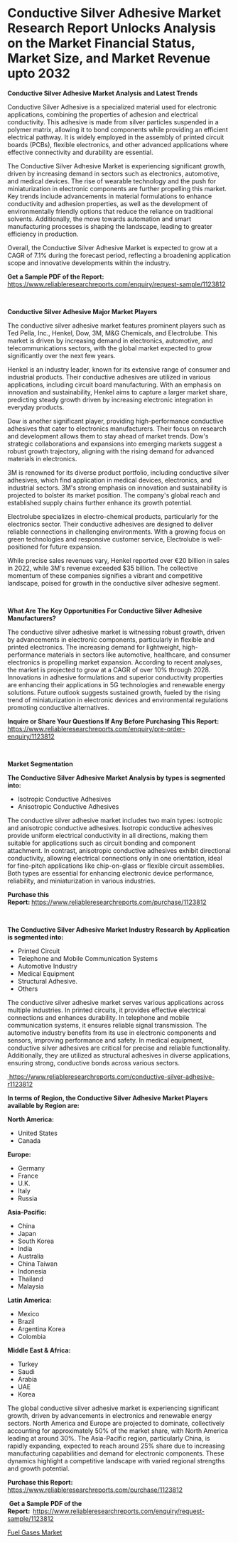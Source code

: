 <p><h1>Conductive Silver Adhesive Market Research Report Unlocks Analysis on the Market Financial Status, Market Size, and Market Revenue upto 2032</h1></p><p><strong>Conductive Silver Adhesive Market Analysis and Latest Trends</strong></p>
<p><p>Conductive Silver Adhesive is a specialized material used for electronic applications, combining the properties of adhesion and electrical conductivity. This adhesive is made from silver particles suspended in a polymer matrix, allowing it to bond components while providing an efficient electrical pathway. It is widely employed in the assembly of printed circuit boards (PCBs), flexible electronics, and other advanced applications where effective connectivity and durability are essential.</p><p>The Conductive Silver Adhesive Market is experiencing significant growth, driven by increasing demand in sectors such as electronics, automotive, and medical devices. The rise of wearable technology and the push for miniaturization in electronic components are further propelling this market. Key trends include advancements in material formulations to enhance conductivity and adhesion properties, as well as the development of environmentally friendly options that reduce the reliance on traditional solvents. Additionally, the move towards automation and smart manufacturing processes is shaping the landscape, leading to greater efficiency in production.</p><p>Overall, the Conductive Silver Adhesive Market is expected to grow at a CAGR of 7.1% during the forecast period, reflecting a broadening application scope and innovative developments within the industry.</p></p>
<p><strong>Get a Sample PDF of the Report:&nbsp;</strong> <a href="https://www.reliableresearchreports.com/enquiry/request-sample/1123812?utm_campaign=3386&utm_medium=2&utm_source=Github&utm_content=ia&utm_term=01042025&utm_id=conductive-silver-adhesive">https://www.reliableresearchreports.com/enquiry/request-sample/1123812</a></p>
<p>&nbsp;</p>
<p><strong>Conductive Silver Adhesive Major Market Players</strong></p>
<p><p>The conductive silver adhesive market features prominent players such as Ted Pella, Inc., Henkel, Dow, 3M, M&G Chemicals, and Electrolube. This market is driven by increasing demand in electronics, automotive, and telecommunications sectors, with the global market expected to grow significantly over the next few years.</p><p>Henkel is an industry leader, known for its extensive range of consumer and industrial products. Their conductive adhesives are utilized in various applications, including circuit board manufacturing. With an emphasis on innovation and sustainability, Henkel aims to capture a larger market share, predicting steady growth driven by increasing electronic integration in everyday products.</p><p>Dow is another significant player, providing high-performance conductive adhesives that cater to electronics manufacturers. Their focus on research and development allows them to stay ahead of market trends. Dow's strategic collaborations and expansions into emerging markets suggest a robust growth trajectory, aligning with the rising demand for advanced materials in electronics.</p><p>3M is renowned for its diverse product portfolio, including conductive silver adhesives, which find application in medical devices, electronics, and industrial sectors. 3M's strong emphasis on innovation and sustainability is projected to bolster its market position. The company's global reach and established supply chains further enhance its growth potential.</p><p>Electrolube specializes in electro-chemical products, particularly for the electronics sector. Their conductive adhesives are designed to deliver reliable connections in challenging environments. With a growing focus on green technologies and responsive customer service, Electrolube is well-positioned for future expansion.</p><p>While precise sales revenues vary, Henkel reported over €20 billion in sales in 2022, while 3M's revenue exceeded $35 billion. The collective momentum of these companies signifies a vibrant and competitive landscape, poised for growth in the conductive silver adhesive segment.</p></p>
<p>&nbsp;</p>
<p><strong>What Are The Key Opportunities For Conductive Silver Adhesive Manufacturers?</strong></p>
<p><p>The conductive silver adhesive market is witnessing robust growth, driven by advancements in electronic components, particularly in flexible and printed electronics. The increasing demand for lightweight, high-performance materials in sectors like automotive, healthcare, and consumer electronics is propelling market expansion. According to recent analyses, the market is projected to grow at a CAGR of over 10% through 2028. Innovations in adhesive formulations and superior conductivity properties are enhancing their applications in 5G technologies and renewable energy solutions. Future outlook suggests sustained growth, fueled by the rising trend of miniaturization in electronic devices and environmental regulations promoting conductive alternatives.</p></p>
<p><strong>Inquire or Share Your Questions If Any Before Purchasing This Report:</strong> <a href="https://www.reliableresearchreports.com/enquiry/pre-order-enquiry/1123812?utm_campaign=3386&utm_medium=2&utm_source=Github&utm_content=ia&utm_term=01042025&utm_id=conductive-silver-adhesive">https://www.reliableresearchreports.com/enquiry/pre-order-enquiry/1123812</a></p>
<p>&nbsp;</p>
<p><strong>Market Segmentation</strong></p>
<p><strong>The Conductive Silver Adhesive Market Analysis by types is segmented into:</strong></p>
<p><ul><li>Isotropic Conductive Adhesives</li><li>Anisotropic Conductive Adhesives</li></ul></p>
<p><p>The conductive silver adhesive market includes two main types: isotropic and anisotropic conductive adhesives. Isotropic conductive adhesives provide uniform electrical conductivity in all directions, making them suitable for applications such as circuit bonding and component attachment. In contrast, anisotropic conductive adhesives exhibit directional conductivity, allowing electrical connections only in one orientation, ideal for fine-pitch applications like chip-on-glass or flexible circuit assemblies. Both types are essential for enhancing electronic device performance, reliability, and miniaturization in various industries.</p></p>
<p><strong>Purchase this Report:&nbsp;</strong><a href="https://www.reliableresearchreports.com/purchase/1123812?utm_campaign=3386&utm_medium=2&utm_source=Github&utm_content=ia&utm_term=01042025&utm_id=conductive-silver-adhesive">https://www.reliableresearchreports.com/purchase/1123812</a></p>
<p>&nbsp;</p>
<p><strong>The Conductive Silver Adhesive Market Industry Research by Application is segmented into:</strong></p>
<p><ul><li>Printed Circuit</li><li>Telephone and Mobile Communication Systems</li><li>Automotive Industry</li><li>Medical Equipment</li><li>Structural Adhesive.</li><li>Others</li></ul></p>
<p><p>The conductive silver adhesive market serves various applications across multiple industries. In printed circuits, it provides effective electrical connections and enhances durability. In telephone and mobile communication systems, it ensures reliable signal transmission. The automotive industry benefits from its use in electronic components and sensors, improving performance and safety. In medical equipment, conductive silver adhesives are critical for precise and reliable functionality. Additionally, they are utilized as structural adhesives in diverse applications, ensuring strong, conductive bonds across various sectors.</p></p>
<p><a href="https://www.reliableresearchreports.com/conductive-silver-adhesive-r1123812?utm_campaign=3386&utm_medium=2&utm_source=Github&utm_content=ia&utm_term=01042025&utm_id=conductive-silver-adhesive">&nbsp;https://www.reliableresearchreports.com/conductive-silver-adhesive-r1123812</a></p>
<p><strong>In terms of Region, the Conductive Silver Adhesive Market Players available by Region are:</strong></p>
<p>
    <p> <strong> North America: </strong>
        <ul>
            <li>United States</li>
            <li>Canada</li>
        </ul>
        </p> 
    <p> <strong> Europe: </strong>
        <ul>
            <li>Germany</li>
            <li>France</li>
            <li>U.K.</li>
            <li>Italy</li>
            <li>Russia</li>
        </ul>
        </p> 
    <p> <strong> Asia-Pacific: </strong>
        <ul>
            <li>China</li>
            <li>Japan</li>
            <li>South Korea</li>
            <li>India</li>
            <li>Australia</li>
            <li>China Taiwan</li>
            <li>Indonesia</li>
            <li>Thailand</li>
            <li>Malaysia</li>
        </ul>
        </p> 
    <p> <strong> Latin America: </strong>
        <ul>
            <li>Mexico</li>
            <li>Brazil</li>
            <li>Argentina Korea</li>
            <li>Colombia</li>
        </ul>
        </p> 
    <p> <strong> Middle East & Africa: </strong>
        <ul>
            <li>Turkey</li>
            <li>Saudi</li>
            <li>Arabia</li>
            <li>UAE</li>
            <li>Korea</li>
        </ul>
    </p>
    </p>
<p><p>The global conductive silver adhesive market is experiencing significant growth, driven by advancements in electronics and renewable energy sectors. North America and Europe are projected to dominate, collectively accounting for approximately 50% of the market share, with North America leading at around 30%. The Asia-Pacific region, particularly China, is rapidly expanding, expected to reach around 25% share due to increasing manufacturing capabilities and demand for electronic components. These dynamics highlight a competitive landscape with varied regional strengths and growth potential.</p></p>
<p><strong>Purchase this Report: </strong><a href="https://www.reliableresearchreports.com/purchase/1123812?utm_campaign=3386&utm_medium=2&utm_source=Github&utm_content=ia&utm_term=01042025&utm_id=conductive-silver-adhesive">https://www.reliableresearchreports.com/purchase/1123812</a></p>
<p>&nbsp;<strong>Get a Sample PDF of the Report:&nbsp;&nbsp;</strong><a href="https://www.reliableresearchreports.com/enquiry/request-sample/1123812?utm_campaign=3386&utm_medium=2&utm_source=Github&utm_content=ia&utm_term=01042025&utm_id=conductive-silver-adhesive">https://www.reliableresearchreports.com/enquiry/request-sample/1123812</a></p>
<p><strong></strong></p>
<p><p><a href="https://github.com/lefiobakali/Market-Research-Report-List-1/blob/main/fuel-gases-market.md?utm_campaign=3386&utm_medium=2&utm_source=Github&utm_content=ia&utm_term=01042025&utm_id=conductive-silver-adhesive">Fuel Gases Market</a></p></p>